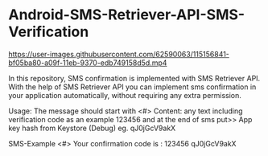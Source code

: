 # Android-SMS-Retriever-API-SMS-Verification

https://user-images.githubusercontent.com/62590063/115156841-bf05ba80-a09f-11eb-9370-edb749158d5d.mp4


In this repository, SMS
confirmation is implemented with SMS Retriever API.  With the help of SMS Retriever API 
you can implement sms  confirmation  in your application automatically, without requiring any extra permission.

Usage: 
The message should start with <#>
Content: any text including verification code as an example 123456 and 
at the end of sms put>> App key hash from Keystore (Debug) eg. qJ0jGcV9akX

SMS-Example 
<#> Your confirmation code is : 123456
qJ0jGcV9akX

